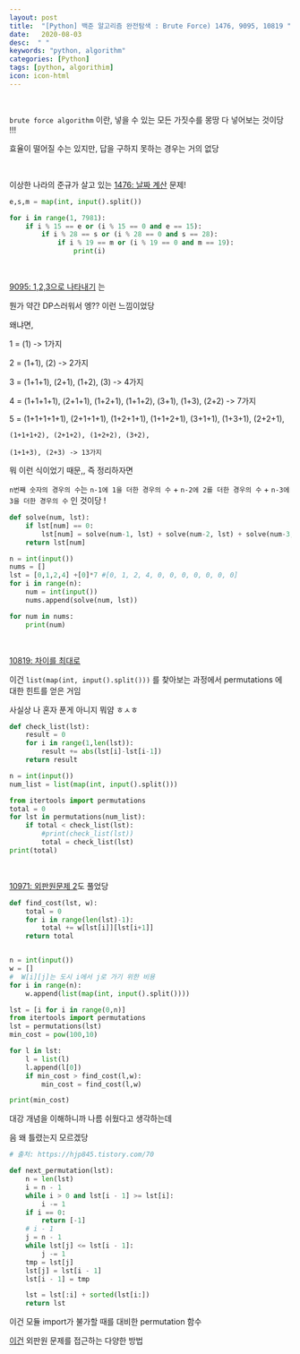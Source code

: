 ```yaml
---
layout: post
title:  "[Python] 백준 알고리즘 완전탐색 : Brute Force) 1476, 9095, 10819 "
date:   2020-08-03
desc:  " "
keywords: "python, algorithm"
categories: [Python]
tags: [python, algorithim]
icon: icon-html
---
```





<br>




`brute force algorithm` 이란, 넣을 수 있는 모든 가짓수를 몽땅 다 넣어보는 것이당 !!!

효율이 떨어질 수는 있지만, 답을 구하지 못하는 경우는 거의 없당


<br>





이상한 나라의 준규가 살고 있는 [1476: 날짜 계산](https://www.acmicpc.net/problem/1476) 문제!


```python
e,s,m = map(int, input().split())

for i in range(1, 7981):
    if i % 15 == e or (i % 15 == 0 and e == 15):
        if i % 28 == s or (i % 28 == 0 and s == 28):
            if i % 19 == m or (i % 19 == 0 and m == 19):
                print(i)
```



<br>



[9095: 1,2,3으로 나타내기](https://www.acmicpc.net/problem/9095) 는  

뭔가 약간 DP스러워서 엥?? 이런 느낌이었당


왜냐면,

1 = (1) -> 1가지

2 = (1+1), (2) -> 2가지

3 = (1+1+1), (2+1), (1+2), (3) -> 4가지

4 = (1+1+1+1), (2+1+1), (1+2+1), (1+1+2), (3+1), (1+3), (2+2) -> 7가지

5 = (1+1+1+1+1), (2+1+1+1), (1+2+1+1), (1+1+2+1), (3+1+1), (1+3+1), (2+2+1),

    (1+1+1+2), (2+1+2), (1+2+2), (3+2),

    (1+1+3), (2+3) -> 13가지

뭐 이런 식이었기 때문,, 즉 정리하자면


`n번째 숫자의 경우의 수`는 `n-1에 1을 더한 경우의 수` + `n-2에 2를 더한 경우의 수` + `n-3에 3을 더한 경우의 수` 인 것이당 !



```python
def solve(num, lst):
    if lst[num] == 0:
        lst[num] = solve(num-1, lst) + solve(num-2, lst) + solve(num-3, lst)
    return lst[num]

n = int(input())
nums = []
lst = [0,1,2,4] +[0]*7 #[0, 1, 2, 4, 0, 0, 0, 0, 0, 0, 0]
for i in range(n):
    num = int(input())
    nums.append(solve(num, lst))

for num in nums:
    print(num)
```



<br>

[10819: 차이를 최대로](https://www.acmicpc.net/problem/10819)

이건 `list(map(int, input().split()))` 를 찾아보는 과정에서 permutations 에 대한 힌트를 얻은 거임

사실상 나 혼자 푼게 아니지 뭐얌 ㅎㅅㅎ

```python
def check_list(lst):
    result = 0
    for i in range(1,len(lst)):
        result += abs(lst[i]-lst[i-1])
    return result

n = int(input())
num_list = list(map(int, input().split()))

from itertools import permutations
total = 0
for lst in permutations(num_list):
    if total < check_list(lst):
        #print(check_list(lst))
        total = check_list(lst)
print(total)
```



<br>



[10971: 외판원문제 2](https://www.acmicpc.net/problem/10971)도 풀었당




```python
def find_cost(lst, w):
    total = 0
    for i in range(len(lst)-1):
        total += w[lst[i]][lst[i+1]]
    return total


n = int(input())
w = []
#  W[i][j]는 도시 i에서 j로 가기 위한 비용
for i in range(n):
    w.append(list(map(int, input().split())))

lst = [i for i in range(0,n)]
from itertools import permutations
lst = permutations(lst)
min_cost = pow(100,10)

for l in lst:
    l = list(l)
    l.append(l[0])
    if min_cost > find_cost(l,w):
        min_cost = find_cost(l,w)

print(min_cost)
```


대강 개념을 이해하니까 나름 쉬웠다고 생각하는데

음 왜 틀렸는지 모르겠당


```python
# 출처: https://hjp845.tistory.com/70

def next_permutation(lst):
    n = len(lst)
    i = n - 1
    while i > 0 and lst[i - 1] >= lst[i]:
        i -= 1
    if i == 0:
        return [-1]
    # i - 1
    j = n - 1
    while lst[j] <= lst[i - 1]:
        j -= 1
    tmp = lst[j]
    lst[j] = lst[i - 1]
    lst[i - 1] = tmp

    lst = lst[:i] + sorted(lst[i:])
    return lst

```

이건 모듈 import가 불가할 때를 대비한 permutation 함수



[이건](https://suri78.tistory.com/152) 외판원 문제를 접근하는 다양한 방법 



<br>






```python
```



<br>





```python
```



<br>





```python
```



<br>






```python
```



<br>

